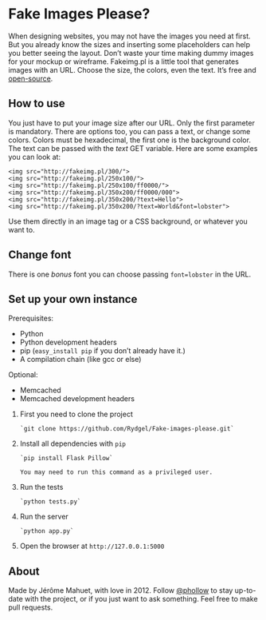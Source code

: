# Fake Images Please?

When designing websites, you may not have the images you need at first. But you already know the sizes and inserting some placeholders can help you better seeing the layout. Don’t waste your time making dummy images for your mockup or wireframe. Fakeimg.pl is a little tool that generates images with an URL. Choose the size, the colors, even the text. It’s free and [open-source](https://github.com/Rydgel/Fake-images-please).

## How to use

You just have to put your image size after our URL. Only the first parameter is mandatory. There are options too, you can pass a text, or change some colors. Colors must be hexadecimal, the first one is the background color. The text can be passed with the _text_ GET variable. Here are some examples you can look at:

    <img src="http://fakeimg.pl/300/">
    <img src="http://fakeimg.pl/250x100/">
    <img src="http://fakeimg.pl/250x100/ff0000/">
    <img src="http://fakeimg.pl/350x200/ff0000/000">
    <img src="http://fakeimg.pl/350x200/?text=Hello">
    <img src="http://fakeimg.pl/350x200/?text=World&font=lobster">

Use them directly in an image tag or a CSS background, or whatever you want to.

## Change font

There is one *bonus* font you can choose passing `font=lobster` in the URL.

## Set up your own instance

Prerequisites:

* Python
* Python development headers
* pip (`easy_install pip` if you don’t already have it.)
* A compilation chain (like gcc or else)

Optional:

* Memcached
* Memcached development headers

1. First you need to clone the project

       `git clone https://github.com/Rydgel/Fake-images-please.git`

2. Install all dependencies with `pip`

       `pip install Flask Pillow`
       
	   You may need to run this command as a privileged user.

3. Run the tests

       `python tests.py`

4. Run the server

       `python app.py`

5. Open the browser at `http://127.0.0.1:5000`

## About

Made by Jérôme Mahuet, with love in 2012. Follow [@phollow](http://twitter.com/phollow) to stay up-to-date with the project, or if you just want to ask something. Feel free to make pull requests.